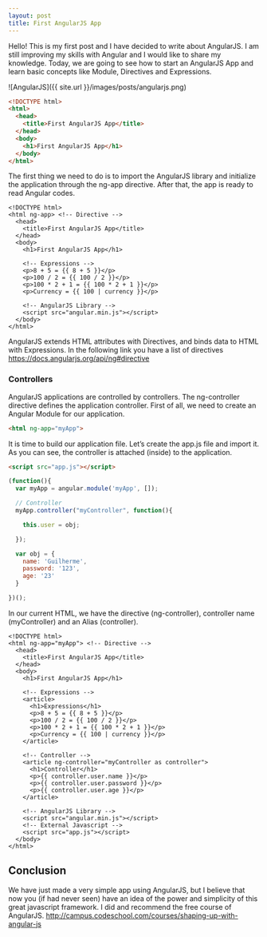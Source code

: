 ```yaml
---
layout: post
title: First AngularJS App
---
```


Hello! This is my first post and I have decided to write about AngularJS. I am still improving my skills with Angular and I would like to share my knowledge. Today, we are going to see how to start an AngularJS App and learn basic concepts like Module, Directives and Expressions.

![AngularJS]({{ site.url }}/images/posts/angularjs.png)

```html
<!DOCTYPE html>
<html>
  <head>
    <title>First AngularJS App</title>
  </head>
  <body>
    <h1>First AngularJS App</h1>
  </body>
</html>
```

The first thing we need to do is to import the AngularJS library and initialize the application through the ng-app directive. After that, the app is ready to read Angular codes.

```
<!DOCTYPE html>
<html ng-app> <!-- Directive -->
  <head>
    <title>First AngularJS App</title>
  </head>
  <body>
    <h1>First AngularJS App</h1>

    <!-- Expressions -->
    <p>8 + 5 = {{ 8 + 5 }}</p>
    <p>100 / 2 = {{ 100 / 2 }}</p>
    <p>100 * 2 + 1 = {{ 100 * 2 + 1 }}</p>
    <p>Currency = {{ 100 | currency }}</p>

    <!-- AngularJS Library -->
    <script src="angular.min.js"></script>
  </body>
</html>
```

AngularJS extends HTML attributes with Directives, and binds data to HTML with Expressions. In the following link you have a list of directives https://docs.angularjs.org/api/ng#directive

### Controllers

AngularJS applications are controlled by controllers. The ng-controller directive defines the application controller.
First of all, we need to create an Angular Module for our application.

```html
<html ng-app="myApp">
```

It is time to build our application file. Let’s create the app.js file and import it. As you can see, the controller is attached (inside) to the application.

```html
<script src="app.js"></script>
```

```javascript
(function(){
  var myApp = angular.module('myApp', []);

  // Controller
  myApp.controller("myController", function(){

    this.user = obj;

  });

  var obj = {
    name: 'Guilherme',
    password: '123',
    age: '23'
  }

})();
```

In our current HTML, we have the directive (ng-controller), controller name (myController) and an Alias (controller).

```
<!DOCTYPE html>
<html ng-app="myApp"> <!-- Directive -->
  <head>
    <title>First AngularJS App</title>
  </head>
  <body>
    <h1>First AngularJS App</h1>

    <!-- Expressions -->
    <article>
      <h1>Expressions</h1>
      <p>8 + 5 = {{ 8 + 5 }}</p>
      <p>100 / 2 = {{ 100 / 2 }}</p>
      <p>100 * 2 + 1 = {{ 100 * 2 + 1 }}</p>
      <p>Currency = {{ 100 | currency }}</p>
    </article>

    <!-- Controller -->
    <article ng-controller="myController as controller">
      <h1>Controller</h1>
      <p>{{ controller.user.name }}</p>
      <p>{{ controller.user.password }}</p>
      <p>{{ controller.user.age }}</p>
    </article>

    <!-- AngularJS Library -->
    <script src="angular.min.js"></script>
    <!-- External Javascript -->
    <script src="app.js"></script>
  </body>
</html>
```

## Conclusion

We have just made a very simple app using AngularJS, but I believe that now you (if had never seen) have an idea of the power and simplicity of this great javascript framework. I did and recommend the free course of AngularJS. http://campus.codeschool.com/courses/shaping-up-with-angular-js